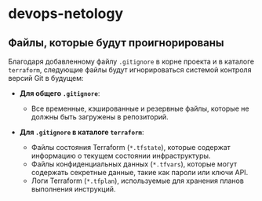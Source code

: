 # devops-netology

   ## Файлы, которые будут проигнорированы

   Благодаря добавленному файлу <code>.gitignore</code> в корне проекта и в каталоге <code>terraform</code>, следующие файлы будут игнорироваться системой контроля версий Git в будущем:

   - <strong>Для общего <code>.gitignore</code></strong>:
      - Все временные, кэшированные и резервные файлы, которые не должны быть загружены в репозиторий.
   
   - <strong>Для <code>.gitignore</code> в каталоге <code>terraform</code></strong>:
      - Файлы состояния Terraform (<code>*.tfstate</code>), которые содержат информацию о текущем состоянии инфраструктуры.
      - Файлы конфиденциальных данных (<code>*.tfvars</code>), которые могут содержать секретные данные, такие как пароли или ключи API.
      - Логи Terraform (<code>*.tfplan</code>), используемые для хранения планов выполнения инструкций.

